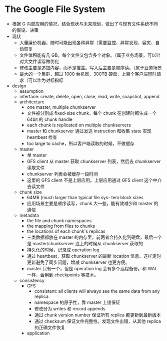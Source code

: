 # The Google File System

- 根据 G 内部应用的情况，结合现状与未来规划，做出了与现有文件系统不同的假设、决策
- 现状
    - 大量廉价机器，随时可能出现各种异常（需要监控、异常发现、容灾、自动恢复
    - 文件体积能有几 GB。每个文件又包含多个对象。（属于业务场景，可以针对大文件读写做优化
    - 修改主要是追加内容，而不是覆盖。写入后主要是顺序读。（属于业务场景
    - 最大的一个集群，超过 1000 台机器，300TB 硬盘，上百个客户端同时请求（可以作为对标指标
- design
    - assumption
    - interface: create, delete, open, close, read, write, snapshot, append
    - architecture
        - one master, multiple chunkserver
        - 文件被分割成 fixed-size chunk，每个 chunk 在创建时都生成一个 64bit 的 chunk handle
        - each chunk is replicated on multiple chunkservers
        - master 和 chunkserver 通过发送 instruction 和收集 state 实现 heartbeat 检查
        - too large to cache，所以客户端读取的时候，不做缓存
    - master
        - 单 master
        - GFS client 从 master 获取 chunkserver 列表，然后去 chunkserver 读取文件
        - chunkserver 列表会被缓存一段时间
        - 这里的 GFS client 不是上层应用。上层应用通过 GFS client 这个中介去读文件
    - chunk size
        - 64MB (much larger than typical file sys- tem block sizes
        - 应用场景主要是顺序读写，chunk 大一些，能有效减少和 master 的通信
    - metadata
        - the file and chunk namespaces
        - the mapping from files to chunks
        - the locations of each chunk's replicas
        - 三类数据都放在 master 的内存里，前两者会持久化到硬盘，最后一个是 master/chunkserver 连上的时候从 chunkserver 获取的
        - 持久化的时候，记录成 operation log
        - 通过 heartbeat，获取 chunkserver 的最新 location 信息。这样定时更新避免了同步问题，增减 chunkserver 也更方便。
        - master 只有一个，但是 operation log 会有多个远程备份。和 WAL 一样，会用到 checkpoints 等技术。
    - consistency
        - GFS
            - consistent: all clients will always see the same data from any replica
            - namespace 的原子性，靠 master 上锁保证
            - 修改分为 writes 和 record appends
            - 通过 chunk version number 保证所有 replica 都更新到最新版本
            - 通过 checksum 保证文件完整性。发现文件出错，从其他 replica 的正确文件恢复
        - application
